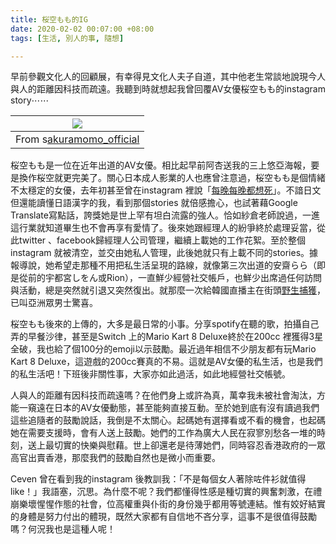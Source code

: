 ```yaml
---
title: 桜空もも的IG
date: 2020-02-02 00:07:00 +08:00
tags: [生活, 別人的事, 隨想]

---
```


  
  
  
早前參觀文化人的回顧展，有幸得見文化人夫子自道，其中他老生常談地說現今人與人的距離因科技而疏遠。我聽到時就想起我曾回覆AV女優桜空もも的instagram story⋯⋯  
  
| [![](https://scontent-vie1-1.cdninstagram.com/v/t51.2885-19/81659424_1109181232754650_506494485216100352_n.jpg?_nc_ht=scontent-vie1-1.cdninstagram.com&_nc_ohc=0xoJz4rtMxUAX_HnkGJ&oh=821e55122d53790756fd432bbc586db0&oe=5F147B7E)](https://scontent-vie1-1.cdninstagram.com/v/t51.2885-19/81659424%5F1109181232754650%5F506494485216100352%5Fn.jpg?%5Fnc%5Fht=scontent-vie1-1.cdninstagram.com&%5Fnc%5Fohc=0xoJz4rtMxUAX%5FHnkGJ&oh=821e55122d53790756fd432bbc586db0&oe=5F147B7E) |
| ----------------------------------------------------------------------------------------------------------------------------------------------------------------------------------------------------------------------------------------------------------------------------------------------------------------------------------------------------------------------------------------------------------------------------------------------------------------------------------- |
| From s[akuramomo\_official](https://www.instagram.com/sakuramomo%5Fofficial/)                                                                                                                                                                                                                                                                                                                                                                                                       |
  
  
桜空もも是一位在近年出道的AV女優。相比起早前阿杏送我的三上悠亞海報，要是換作桜空就更完美了。關心日本成人影業的人也應曾注意過，桜空もも是個情緒不太穩定的女優，去年初甚至曾在instagram 裡說「[每晚每晚都想死](http://www.playno1.com/article-28916-1.html#.XjWUNBMzaL8)」。不諳日文但還能讀懂日語漢字的我，看到那個stories 就倍感擔心，也試著藉Google Translate寫點話，誇獎她是世上罕有坦白流露的強人。恰如紗倉老師說過，一進這行業就知道畢生也不會再享有愛情了。後來她跟經理人的紛爭終於處理妥當，從此twitter 、facebook歸經理人公司管理，繼續上載她的工作花絮。至於整個instagram 就被清空，並交由她私人管理，此後她就只有上載不同的stories。據報導說，她希望走那種不用把私生活呈現的路線，就像第三次出道的安齋らら（即是從前的宇都宮しをん或Rion），一直鮮少經營社交帳戶，也鮮少出席過任何訪問與活動，總是突然就引退又突然復出。就那麼一次給韓國直播主在街頭[野生捕獲](http://juicy-news.hk/21161)，已叫亞洲眾男士驚喜。  
  
桜空もも後來的上傳的，大多是最日常的小事。分享spotify在聽的歌，拍攝自己弄的早餐沙律，甚至是Switch 上的Mario Kart 8 Deluxe終於在200cc 裡獲得3星全破，我也給了個100分的emoji以示鼓勵。最近過年相信不少朋友都有玩Mario Kart 8 Deluxe，這遊戲的200cc賽真的不易。這就是AV女優的私生活，也是我們的私生活吧！下班後非關性事，大家亦如此過活，如此地經營社交帳號。  
  
人與人的距離有因科技而疏遠嗎？在他們身上或許為真，萬幸我未被社會淘汰，方能一窺遠在日本的AV女優動態，甚至能夠直接互動。至於她到底有沒有讀過我們這些追隨者的鼓勵說話，我倒是不太關心。起碼她有選擇看或不看的機會，也起碼她在需要支援時，會有人送上鼓勵。她們的工作為廣大人民在寂寥別愁各一堆的時刻，送上最切實的快樂與慰藉。世上卻還老是待薄她們，同時容忍香港政府的一眾高官出賣香港，那麼我們的鼓勵自然也是微小而重要。  
  
Ceven 曾在看到我的instagram 後教訓我：「不是每個女人著除咗件衫就值得like！」我語塞，沉思。為什麼不呢？我們都懂得性感是種切實的興奮刺激，在禮崩樂壞惺惺作態的社會，位高權重與仆街的身份幾乎都用等號連結。惟有姣好結實的身體是努力付出的體現，既然大家都有自信地不吝分享，這事不是很值得鼓勵嗎？何況我也是這種人呢！  
  
  
